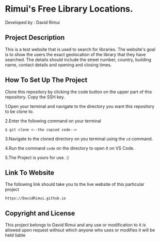 # Rimui's Free Library Locations.
  
 Developed by : David Rimui

 ## Project Description

This is a test website that is used to search for libraries. The website's goal is to show the users the exact geolocation of the library that they have searched. The details should include the street number, country, building name, contact details and opening and closing times.
## How To Set Up The Project 

Clone this repository by clicking the code  button on the upper part of this repository. Copy the SSH key. 

1.Open your terminal and navigate to the directory you want this repository to be clone to.

2.Enter the following command on your terminal

```console
$ git clone <--the copied code-->
```
3.Navigate to the cloned directory on you terminal using the ``` cd ``` command.

4.Run the command ```code``` on the directory to open it on VS Code.

5.The Project is yours for use. :)

## Link To Website

The following link should take you to the live website of this particular project

```console
https://DavidRimui.github.io
```

## Copyright and License
This project belongs to David Rimui and any use or modification to it is allowed upon request without which anyone who uses or modifies it will be held liable
